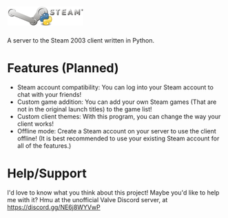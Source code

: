 # ![steamserver](logo.png)
A server to the Steam 2003 client written in Python.

# Features (Planned)
- Steam account compatibility: You can log into your Steam account to chat with your friends!
- Custom game addition: You can add your own Steam games (That are not in the original launch titles) to the game list!
- Custom client themes: With this program, you can change the way your client works!
- Offline mode: Create a Steam account on your server to use the client offline! (It is best recommended to use your existing Steam account for all of the features.)

# Help/Support
I'd love to know what you think about this project! Maybe you'd like to help me with it? Hmu at the unofficial Valve Discord server, at https://discord.gg/NE6j8WYVwP
